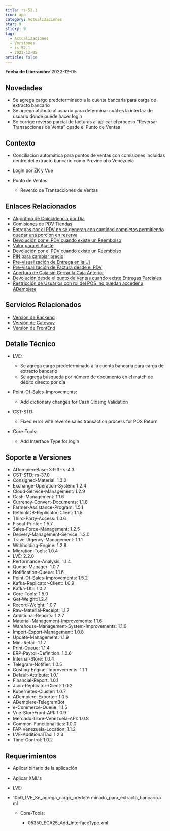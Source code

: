 ```yaml
---
title: rs-52.1
icon: app
category: Actualizaciones
star: 9
sticky: 9
tag:
  - Actualizaciones
  - Versiones
  - rs-52.1
  - 2022-12-05
article: false
---
```


**Fecha de Liberación:** 2022-12-05

## Novedades

- Se agrega cargo predeterminado a la cuenta bancaria para carga de extracto bancario
- Se agrega atributo al usuario para determinar cuál es la interfaz de usuario donde puede hacer login
- Se corrige reverso parcial de facturas al aplicar el proceso "Reversar Transacciones de Venta" desde el Punto de Ventas
  
## Contexto

- Conciliación automática para puntos de ventas con comisiones incluidas dentro del extracto bancario como Provincial o Venezuela
- Login por ZK y Vue
- Punto de Ventas:

  - Reverso de Transacciones de Ventas

## Enlaces Relacionados

- [Algoritmo de Coincidencia por Día](https://stackoverflowteams.com/c/erpya/questions/375/385#385)
- [Comisiones de PDV Tiendas](https://github.com/erpcya/Control-PROSEIN/issues/310)
- [Entregas por el PDV no se generan con cantidad completas permitiendo quedar una porción en reserva](https://github.com/erpcya/Control-PROSEIN/issues/333)
- [Devolución por el PDV cuando existe un Reembolso](https://github.com/erpcya/Control-PROSEIN/issues/331)
- [Valor para el Ajuste](https://github.com/erpcya/Control-PROSEIN/issues/353)
- [Devolución por el PDV cuando existe un Reembolso](https://github.com/erpcya/Control-PROSEIN/issues/331)
- [PIN para cambiar precio](https://github.com/erpcya/Control-PROSEIN/issues/337)
- [Pre-visualización de Entrega en la UI](https://github.com/erpcya/Control-PROSEIN/issues/379)
- [Pre-visualización de Factura desde el PDV](https://github.com/erpcya/Control-PROSEIN/issues/378)
- [Apertura de Caja sin Cerrar la Caja Anterior](https://github.com/erpcya/Control-PROSEIN/issues/382)
- [Devolución desde el punto de Ventas cuando existe Entregas Parciales](https://github.com/erpcya/Control-PROSEIN/issues/328)
- [Restricción de Usuarios con rol del POS, no puedan acceder a ADempiere](ttps://github.com/erpcya/Control-PROSEIN/issues/380)

## Servicios Relacionados

- [Versión de Backend](https://github.com/erpcya/adempiere-customer-backend/releases/tag/rs-1.9.1)
- [Versión de Gateway](https://github.com/erpcya/gateway-customer-api/releases/tag/solop-rs-1.2.5)
- [Versión de FrontEnd](https://github.com/solop-develop/frontend-core/releases/tag/experimental-1.9.4)

## Detalle Técnico

- LVE:

  - Se agrega cargo predeterminado a la cuenta bancaria para carga de extracto bancario
  - Se agrega búsqueda por número de documento en el match de débito directo por día

- Point-Of-Sales-Improvements:

  - Add dictionary changes for Cash Closing Validation

- CST-STD:

  - Fixed error with reverse sales transaction process for POS Return

- Core-Tools:

  - Add Interface Type for login
  
## Soporte a Versiones

- ADempiereBase: 3.9.3-rs-4.3
- CST-STD: rs-37.0
- Consigned-Material: 1.3.0
- Exchange-Operation-System: 1.2.4
- Cloud-Service-Management: 1.2.9
- Cash-Management: 1.1.6
- Currency-Convert-Documents: 1.1.8
- Farmer-Assistance-Program: 1.5.1
- RethinkDB-Replicator-Client: 1.1.5
- Third-Party-Access: 1.0.6
- Fiscal-Printer: 1.5.7
- Sales-Force-Management: 1.2.5
- Delivery-Management-Service: 1.2.0
- Travel-Agency-Management: 1.1.1
- Withholding-Engine: 1.2.8
- Migration-Tools: 1.0.4
- LVE: 2.2.0
- Performance-Analysis: 1.1.4
- Queue-Manager: 1.0.7
- Notification-Queue: 1.1.6
- Point-Of-Sales-Improvements: 1.5.2
- Kafka-Replicator-Client: 1.0.9
- Kafka-Util: 1.0.2
- Core-Tools: 1.5.0
- Get-Weight:1.2.4
- Record-Weight: 1.0.7
- Raw-Material-Receipt: 1.1.7
- Additional-Reports: 1.2.7
- Material-Management-Improvements: 1.1.6
- Warehouse-Management-System-Improvements: 1.1.6
- Import-Export-Management: 1.0.8
- Update-Management: 1.1.9
- Mini-Retail: 1.1.7
- Print-Queue: 1.1.4
- ERP-Payroll-Definition: 1.0.6
- Internal-Store: 1.0.4
- Telegram-Notifier: 1.0.5
- Costing-Engine-Improvements: 1.1.1
- Default-Attribute: 1.0.1
- Financial-Report: 1.0.1
- Json-Replicator-Client: 1.0.2
- Kubernetes-Cluster: 1.0.7
- ADempiere-Exporter: 1.0.5
- ADempiere-TelegramBot
- e-Commerce-Queue: 1.1.5
- Vue-StoreFront-API: 1.0.9
- Mercado-Libre-Venezuela-API: 1.0.8
- Common-Functionalities: 1.0.0
- FAP-Venezuela-Location: 1.1.2
- LVE-AdditionalTax: 1.2.3
- Time-Control: 1.0.2

## Requerimientos

- Aplicar binario de la aplicación
- Aplicar XML's
  
- LVE:

- 1050_LVE_Se_agrega_cargo_predeterminado_para_extracto_bancario.xml

  - Core-Tools:

    - 05350_ECA25_Add_InterfaceType.xml
